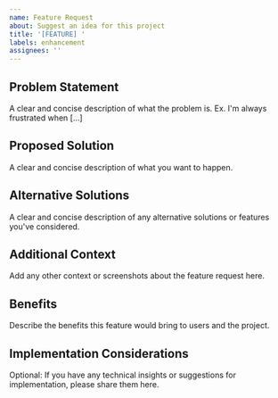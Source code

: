 ```yaml
---
name: Feature Request
about: Suggest an idea for this project
title: '[FEATURE] '
labels: enhancement
assignees: ''
---
```


## Problem Statement
A clear and concise description of what the problem is. Ex. I'm always frustrated when [...]

## Proposed Solution
A clear and concise description of what you want to happen.

## Alternative Solutions
A clear and concise description of any alternative solutions or features you've considered.

## Additional Context
Add any other context or screenshots about the feature request here.

## Benefits
Describe the benefits this feature would bring to users and the project.

## Implementation Considerations
Optional: If you have any technical insights or suggestions for implementation, please share them here. 